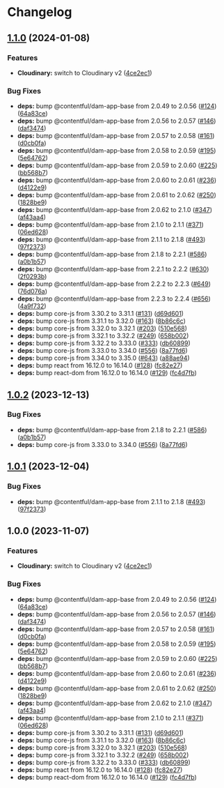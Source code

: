 # Changelog

## [1.1.0](https://github.com/Thrillworks/marketplace-partner-apps/compare/cloudinary-assets-legacy-v1.0.2...cloudinary-assets-legacy-v1.1.0) (2024-01-08)


### Features

* **Cloudinary:** switch to Cloudinary v2 ([4ce2ec1](https://github.com/Thrillworks/marketplace-partner-apps/commit/4ce2ec130898966a9df9e304c64516440bdc496a))


### Bug Fixes

* **deps:** bump @contentful/dam-app-base from 2.0.49 to 2.0.56 ([#124](https://github.com/Thrillworks/marketplace-partner-apps/issues/124)) ([64a83ce](https://github.com/Thrillworks/marketplace-partner-apps/commit/64a83ced17d54e383eb119d532d6d8132e12e7bb))
* **deps:** bump @contentful/dam-app-base from 2.0.56 to 2.0.57 ([#146](https://github.com/Thrillworks/marketplace-partner-apps/issues/146)) ([daf3474](https://github.com/Thrillworks/marketplace-partner-apps/commit/daf3474a3b91295990e86425cb15fa53c3800345))
* **deps:** bump @contentful/dam-app-base from 2.0.57 to 2.0.58 ([#161](https://github.com/Thrillworks/marketplace-partner-apps/issues/161)) ([d0cb0fa](https://github.com/Thrillworks/marketplace-partner-apps/commit/d0cb0fa25221a4610002127423189fd4cfcbfe5f))
* **deps:** bump @contentful/dam-app-base from 2.0.58 to 2.0.59 ([#195](https://github.com/Thrillworks/marketplace-partner-apps/issues/195)) ([5e64762](https://github.com/Thrillworks/marketplace-partner-apps/commit/5e64762390fbaffdec7ecd639a6e4c98596522f1))
* **deps:** bump @contentful/dam-app-base from 2.0.59 to 2.0.60 ([#225](https://github.com/Thrillworks/marketplace-partner-apps/issues/225)) ([bb568b7](https://github.com/Thrillworks/marketplace-partner-apps/commit/bb568b7e01933a26f6275e7a80e0655deef1d3b0))
* **deps:** bump @contentful/dam-app-base from 2.0.60 to 2.0.61 ([#236](https://github.com/Thrillworks/marketplace-partner-apps/issues/236)) ([d4122e9](https://github.com/Thrillworks/marketplace-partner-apps/commit/d4122e96e242efbd97702ef0fc37a38fb9500b09))
* **deps:** bump @contentful/dam-app-base from 2.0.61 to 2.0.62 ([#250](https://github.com/Thrillworks/marketplace-partner-apps/issues/250)) ([1828be9](https://github.com/Thrillworks/marketplace-partner-apps/commit/1828be9c389cd9a6b67992619110fedd4cb42653))
* **deps:** bump @contentful/dam-app-base from 2.0.62 to 2.1.0 ([#347](https://github.com/Thrillworks/marketplace-partner-apps/issues/347)) ([af43aa4](https://github.com/Thrillworks/marketplace-partner-apps/commit/af43aa475a4a8d123750c45783c410998d78c3da))
* **deps:** bump @contentful/dam-app-base from 2.1.0 to 2.1.1 ([#371](https://github.com/Thrillworks/marketplace-partner-apps/issues/371)) ([06ed628](https://github.com/Thrillworks/marketplace-partner-apps/commit/06ed628b6999619acaf9f2866e515c051dd8a7f5))
* **deps:** bump @contentful/dam-app-base from 2.1.1 to 2.1.8 ([#493](https://github.com/Thrillworks/marketplace-partner-apps/issues/493)) ([97f2373](https://github.com/Thrillworks/marketplace-partner-apps/commit/97f23734d559ab8dc50bf07f0c36246af5b7f0a0))
* **deps:** bump @contentful/dam-app-base from 2.1.8 to 2.2.1 ([#586](https://github.com/Thrillworks/marketplace-partner-apps/issues/586)) ([a0b1b57](https://github.com/Thrillworks/marketplace-partner-apps/commit/a0b1b576f494c05dead6c59d96b60b91aca09d45))
* **deps:** bump @contentful/dam-app-base from 2.2.1 to 2.2.2 ([#630](https://github.com/Thrillworks/marketplace-partner-apps/issues/630)) ([2f0293b](https://github.com/Thrillworks/marketplace-partner-apps/commit/2f0293b709785f02222d0c9d33cc0e34eec46370))
* **deps:** bump @contentful/dam-app-base from 2.2.2 to 2.2.3 ([#649](https://github.com/Thrillworks/marketplace-partner-apps/issues/649)) ([76d076a](https://github.com/Thrillworks/marketplace-partner-apps/commit/76d076a1cda4c3f54943230130a08a54ff917794))
* **deps:** bump @contentful/dam-app-base from 2.2.3 to 2.2.4 ([#656](https://github.com/Thrillworks/marketplace-partner-apps/issues/656)) ([4a9f732](https://github.com/Thrillworks/marketplace-partner-apps/commit/4a9f732d62c3b1681d667a05a3d3f43f0793fc1a))
* **deps:** bump core-js from 3.30.2 to 3.31.1 ([#131](https://github.com/Thrillworks/marketplace-partner-apps/issues/131)) ([d69d601](https://github.com/Thrillworks/marketplace-partner-apps/commit/d69d601c569081d77ea455fd0dc9aa75cd63bc3c))
* **deps:** bump core-js from 3.31.1 to 3.32.0 ([#163](https://github.com/Thrillworks/marketplace-partner-apps/issues/163)) ([8b86c6c](https://github.com/Thrillworks/marketplace-partner-apps/commit/8b86c6c72df56236a4a1b85cb4207abea5e01ca1))
* **deps:** bump core-js from 3.32.0 to 3.32.1 ([#203](https://github.com/Thrillworks/marketplace-partner-apps/issues/203)) ([510e568](https://github.com/Thrillworks/marketplace-partner-apps/commit/510e568b174f49bac147019f2b828e521ffbccad))
* **deps:** bump core-js from 3.32.1 to 3.32.2 ([#249](https://github.com/Thrillworks/marketplace-partner-apps/issues/249)) ([658b002](https://github.com/Thrillworks/marketplace-partner-apps/commit/658b0024bde9f67779cb77ecd4d92348b0354dc6))
* **deps:** bump core-js from 3.32.2 to 3.33.0 ([#333](https://github.com/Thrillworks/marketplace-partner-apps/issues/333)) ([db60899](https://github.com/Thrillworks/marketplace-partner-apps/commit/db60899896fe35829d19fcf204687aecf007fcbd))
* **deps:** bump core-js from 3.33.0 to 3.34.0 ([#556](https://github.com/Thrillworks/marketplace-partner-apps/issues/556)) ([8a77fd6](https://github.com/Thrillworks/marketplace-partner-apps/commit/8a77fd67352dcb59a509aec5e68ad9cb9d8fe81d))
* **deps:** bump core-js from 3.34.0 to 3.35.0 ([#643](https://github.com/Thrillworks/marketplace-partner-apps/issues/643)) ([a88ae94](https://github.com/Thrillworks/marketplace-partner-apps/commit/a88ae946f75c45953d6b4b3d3c0de6f9ad0a6d9c))
* **deps:** bump react from 16.12.0 to 16.14.0 ([#128](https://github.com/Thrillworks/marketplace-partner-apps/issues/128)) ([fc82e27](https://github.com/Thrillworks/marketplace-partner-apps/commit/fc82e27512a3c9a7148f92227d11f8a9798199dc))
* **deps:** bump react-dom from 16.12.0 to 16.14.0 ([#129](https://github.com/Thrillworks/marketplace-partner-apps/issues/129)) ([fc4d7fb](https://github.com/Thrillworks/marketplace-partner-apps/commit/fc4d7fb0aefd2dffbae46f596da4f31b6fca98ae))

## [1.0.2](https://github.com/contentful/marketplace-partner-apps/compare/cloudinary-assets-legacy-v1.0.1...cloudinary-assets-legacy-v1.0.2) (2023-12-13)


### Bug Fixes

* **deps:** bump @contentful/dam-app-base from 2.1.8 to 2.2.1 ([#586](https://github.com/contentful/marketplace-partner-apps/issues/586)) ([a0b1b57](https://github.com/contentful/marketplace-partner-apps/commit/a0b1b576f494c05dead6c59d96b60b91aca09d45))
* **deps:** bump core-js from 3.33.0 to 3.34.0 ([#556](https://github.com/contentful/marketplace-partner-apps/issues/556)) ([8a77fd6](https://github.com/contentful/marketplace-partner-apps/commit/8a77fd67352dcb59a509aec5e68ad9cb9d8fe81d))

## [1.0.1](https://github.com/contentful/marketplace-partner-apps/compare/cloudinary-assets-legacy-v1.0.0...cloudinary-assets-legacy-v1.0.1) (2023-12-04)


### Bug Fixes

* **deps:** bump @contentful/dam-app-base from 2.1.1 to 2.1.8 ([#493](https://github.com/contentful/marketplace-partner-apps/issues/493)) ([97f2373](https://github.com/contentful/marketplace-partner-apps/commit/97f23734d559ab8dc50bf07f0c36246af5b7f0a0))

## 1.0.0 (2023-11-07)


### Features

* **Cloudinary:** switch to Cloudinary v2 ([4ce2ec1](https://github.com/contentful/marketplace-partner-apps/commit/4ce2ec130898966a9df9e304c64516440bdc496a))


### Bug Fixes

* **deps:** bump @contentful/dam-app-base from 2.0.49 to 2.0.56 ([#124](https://github.com/contentful/marketplace-partner-apps/issues/124)) ([64a83ce](https://github.com/contentful/marketplace-partner-apps/commit/64a83ced17d54e383eb119d532d6d8132e12e7bb))
* **deps:** bump @contentful/dam-app-base from 2.0.56 to 2.0.57 ([#146](https://github.com/contentful/marketplace-partner-apps/issues/146)) ([daf3474](https://github.com/contentful/marketplace-partner-apps/commit/daf3474a3b91295990e86425cb15fa53c3800345))
* **deps:** bump @contentful/dam-app-base from 2.0.57 to 2.0.58 ([#161](https://github.com/contentful/marketplace-partner-apps/issues/161)) ([d0cb0fa](https://github.com/contentful/marketplace-partner-apps/commit/d0cb0fa25221a4610002127423189fd4cfcbfe5f))
* **deps:** bump @contentful/dam-app-base from 2.0.58 to 2.0.59 ([#195](https://github.com/contentful/marketplace-partner-apps/issues/195)) ([5e64762](https://github.com/contentful/marketplace-partner-apps/commit/5e64762390fbaffdec7ecd639a6e4c98596522f1))
* **deps:** bump @contentful/dam-app-base from 2.0.59 to 2.0.60 ([#225](https://github.com/contentful/marketplace-partner-apps/issues/225)) ([bb568b7](https://github.com/contentful/marketplace-partner-apps/commit/bb568b7e01933a26f6275e7a80e0655deef1d3b0))
* **deps:** bump @contentful/dam-app-base from 2.0.60 to 2.0.61 ([#236](https://github.com/contentful/marketplace-partner-apps/issues/236)) ([d4122e9](https://github.com/contentful/marketplace-partner-apps/commit/d4122e96e242efbd97702ef0fc37a38fb9500b09))
* **deps:** bump @contentful/dam-app-base from 2.0.61 to 2.0.62 ([#250](https://github.com/contentful/marketplace-partner-apps/issues/250)) ([1828be9](https://github.com/contentful/marketplace-partner-apps/commit/1828be9c389cd9a6b67992619110fedd4cb42653))
* **deps:** bump @contentful/dam-app-base from 2.0.62 to 2.1.0 ([#347](https://github.com/contentful/marketplace-partner-apps/issues/347)) ([af43aa4](https://github.com/contentful/marketplace-partner-apps/commit/af43aa475a4a8d123750c45783c410998d78c3da))
* **deps:** bump @contentful/dam-app-base from 2.1.0 to 2.1.1 ([#371](https://github.com/contentful/marketplace-partner-apps/issues/371)) ([06ed628](https://github.com/contentful/marketplace-partner-apps/commit/06ed628b6999619acaf9f2866e515c051dd8a7f5))
* **deps:** bump core-js from 3.30.2 to 3.31.1 ([#131](https://github.com/contentful/marketplace-partner-apps/issues/131)) ([d69d601](https://github.com/contentful/marketplace-partner-apps/commit/d69d601c569081d77ea455fd0dc9aa75cd63bc3c))
* **deps:** bump core-js from 3.31.1 to 3.32.0 ([#163](https://github.com/contentful/marketplace-partner-apps/issues/163)) ([8b86c6c](https://github.com/contentful/marketplace-partner-apps/commit/8b86c6c72df56236a4a1b85cb4207abea5e01ca1))
* **deps:** bump core-js from 3.32.0 to 3.32.1 ([#203](https://github.com/contentful/marketplace-partner-apps/issues/203)) ([510e568](https://github.com/contentful/marketplace-partner-apps/commit/510e568b174f49bac147019f2b828e521ffbccad))
* **deps:** bump core-js from 3.32.1 to 3.32.2 ([#249](https://github.com/contentful/marketplace-partner-apps/issues/249)) ([658b002](https://github.com/contentful/marketplace-partner-apps/commit/658b0024bde9f67779cb77ecd4d92348b0354dc6))
* **deps:** bump core-js from 3.32.2 to 3.33.0 ([#333](https://github.com/contentful/marketplace-partner-apps/issues/333)) ([db60899](https://github.com/contentful/marketplace-partner-apps/commit/db60899896fe35829d19fcf204687aecf007fcbd))
* **deps:** bump react from 16.12.0 to 16.14.0 ([#128](https://github.com/contentful/marketplace-partner-apps/issues/128)) ([fc82e27](https://github.com/contentful/marketplace-partner-apps/commit/fc82e27512a3c9a7148f92227d11f8a9798199dc))
* **deps:** bump react-dom from 16.12.0 to 16.14.0 ([#129](https://github.com/contentful/marketplace-partner-apps/issues/129)) ([fc4d7fb](https://github.com/contentful/marketplace-partner-apps/commit/fc4d7fb0aefd2dffbae46f596da4f31b6fca98ae))

